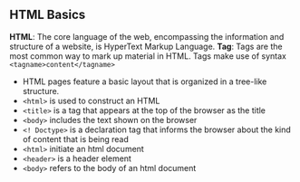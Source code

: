 ## HTML Basics 

**HTML**: The core language of the web, encompassing the information and structure of a website, is HyperText Markup Language.
**Tag**: Tags are the most common way to mark up material in HTML. Tags make use of syntax `<tagname>content</tagname>`
  - HTML pages feature a basic layout that is organized in a tree-like structure.
  - `<html>` is used to construct an HTML 
  - `<title>` is a tag that appears at the top of the browser as the title
  - `<body>` includes the text shown on the browser
  - `<! Doctype>` is a declaration tag that informs the browser about the kind of content that is being read
  - `<html>` initiate an html document
  - `<header>` is a header element
  - `<body>` refers to the body of an html document
